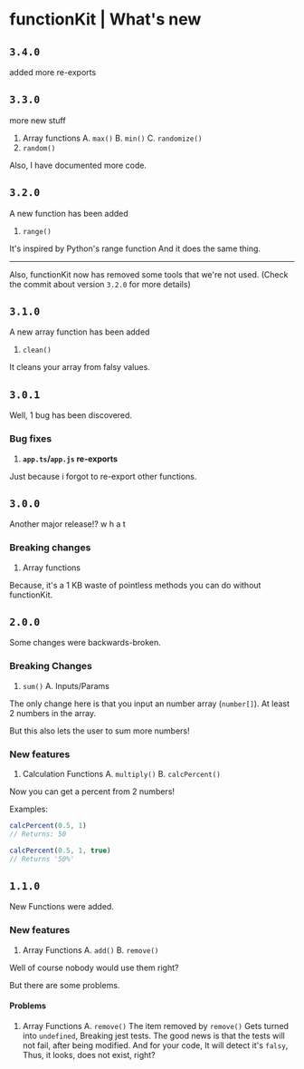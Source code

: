 # functionKit | What's new

## `3.4.0`
added more re-exports
## `3.3.0`

more new stuff

1. Array functions
A. `max()`
B. `min()`
C. `randomize()`
2. `random()`

Also, I have documented more code.

## `3.2.0`

A new function has been added

1. `range()`

It's inspired by Python's range function
And it does the same thing.

--------

Also, functionKit now has removed some tools that we're not used.
(Check the commit about version `3.2.0` for more details)

## `3.1.0`

A new array function has been added

1. `clean()`

It cleans your array from falsy values.

## `3.0.1`

Well, 1 bug has been discovered.

### Bug fixes

1. **`app.ts`/`app.js` re-exports**

Just because i forgot
to re-export other functions.

## `3.0.0`

Another major release!? w h a t

### Breaking changes

1. Array functions

Because, it's a 1 KB waste of
pointless methods you can do without
functionKit.

## `2.0.0`

Some changes were backwards-broken.

### Breaking Changes

1. `sum()`
A. Inputs/Params

The only change here is that you input an number array (`number[]`).
At least 2 numbers in the array.

But this also lets the user to sum more numbers!

### New features

1. Calculation Functions
A. `multiply()`
B. `calcPercent()`

Now you can get a percent from 2 numbers!

Examples:

```javascript
calcPercent(0.5, 1)
// Returns: 50
```

```javascript
calcPercent(0.5, 1, true)
// Returns '50%'
```

## `1.1.0`

New Functions were added.

### New features

1. Array Functions
A. `add()`
B. `remove()`

Well of course nobody would use them right?

But there are some problems.

#### Problems

1. Array Functions
A. `remove()`
The item removed by `remove()`
Gets turned into `undefined`,
Breaking jest tests.
The good news is that the tests will not fail,
after being modified.
And for your code, It will detect it's `falsy`,
Thus, it looks, does not exist, right?

